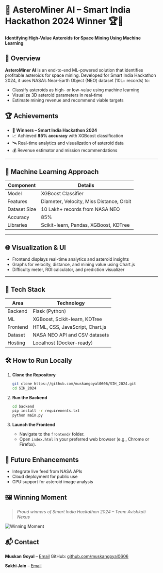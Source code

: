 # 🌌 AsteroMiner AI – Smart India Hackathon 2024 Winner 🏆🚀  
**Identifying High-Value Asteroids for Space Mining Using Machine Learning**



## 🧠 Overview

**AsteroMiner AI** is an end-to-end ML-powered solution that identifies profitable asteroids for space mining. Developed for Smart India Hackathon 2024, it uses NASA’s Near-Earth Object (NEO) dataset (10L+ records) to:

- Classify asteroids as high- or low-value using machine learning  
- Visualize 3D asteroid parameters in real-time  
- Estimate mining revenue and recommend viable targets  



## 🏆 Achievements

- 🥇 **Winners – Smart India Hackathon 2024**
- 📈 Achieved **85% accuracy** with XGBoost classification  
- 🛰️ Real-time analytics and visualization of asteroid data  
- 💰 Revenue estimator and mission recommendations  


---

## 🧪 Machine Learning Approach

| Component           | Details                                      |
|--------------------|----------------------------------------------|
| Model              | XGBoost Classifier                           |
| Features           | Diameter, Velocity, Miss Distance, Orbit     |
| Dataset Size       | 10 Lakh+ records from NASA NEO               |
| Accuracy           | 85%                                           |
| Libraries          | Scikit-learn, Pandas, XGBoost, KDTree        |

---

## 🌐 Visualization & UI

- Frontend displays real-time analytics and asteroid insights  
- Graphs for velocity, distance, and mining value using Chart.js  
- Difficulty meter, ROI calculator, and prediction visualizer  

---

## 🔌 Tech Stack

| Area     | Technology                         |
|----------|-------------------------------------|
| Backend  | Flask (Python)                      |
| ML       | XGBoost, Scikit-learn, KDTree       |
| Frontend | HTML, CSS, JavaScript, Chart.js     |
| Dataset  | NASA NEO API and CSV datasets       |
| Hosting  | Localhost (Docker-ready)            |


## 🛠️ How to Run Locally

1. **Clone the Repository**

   ```bash
   git clone https://github.com/muskangoyal0606/SIH_2024.git
   cd SIH_2024
   ```

2. **Run the Backend**

   ```bash
   cd backend
   pip install -r requirements.txt
   python main.py
   ```

3. **Launch the Frontend**

   * Navigate to the `frontend/` folder.
   * Open `index.html` in your preferred web browser (e.g., Chrome or Firefox).


## 🚀 Future Enhancements

* Integrate live feed from NASA APIs
* Cloud deployment for public use
* GPU support for asteroid image analysis


## 🖼️ Winning Moment

> *Proud winners of Smart India Hackathon 2024 – Team Avishkati Nexus*

![Winning Moment](static/images/sih.jpg)


   

## 📬 Contact

**Muskan Goyal** – [Email](mailto:goyalmuskan0606@gmail.com)
GitHub: [github.com/muskangoyal0606](https://github.com/muskangoyal0606)

**Sakhi Jain** – [Email](mailto:sakhijain4@gmail.com)




